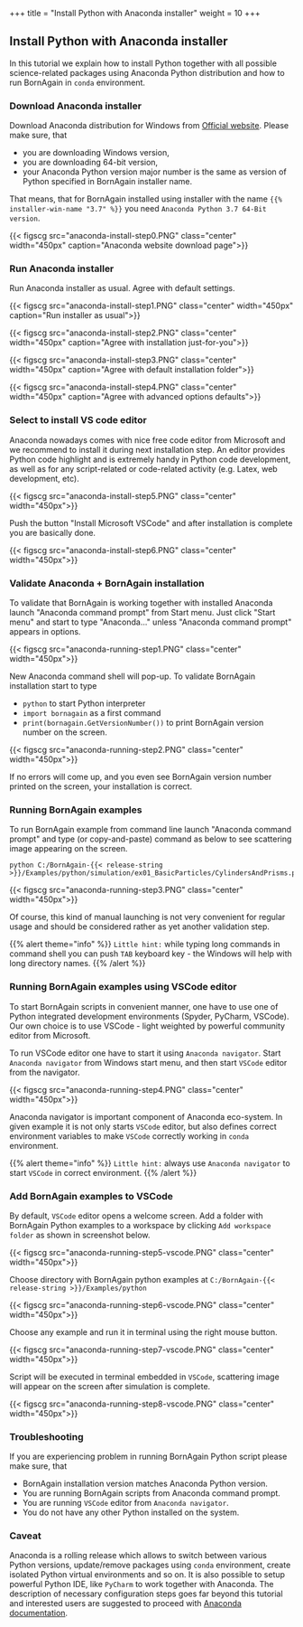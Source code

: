 +++
title = "Install Python with Anaconda installer"
weight = 10
+++

## Install Python with Anaconda installer

In this tutorial we explain how to install Python together with all possible science-related packages
using Anaconda Python distribution and how to run BornAgain in `conda` environment.

### Download Anaconda installer

Download Anaconda distribution for Windows from [Official website](https://www.anaconda.com/distribution/).
Please make sure, that

+ you are downloading Windows version,
+ you are downloading 64-bit version,
+ your Anaconda Python version major number is the same as version of Python specified in BornAgain installer name.

That means, that for BornAgain installed using installer with the name `{{% installer-win-name "3.7" %}}` 
you need `Anaconda Python 3.7 64-Bit version`.

{{< figscg src="anaconda-install-step0.PNG" class="center" width="450px" caption="Anaconda website download page">}}

### Run Anaconda installer

Run Anaconda installer as usual. Agree with default settings.

{{< figscg src="anaconda-install-step1.PNG" class="center" width="450px" caption="Run installer as usual">}}

{{< figscg src="anaconda-install-step2.PNG" class="center" width="450px" caption="Agree with installation just-for-you">}}

{{< figscg src="anaconda-install-step3.PNG" class="center" width="450px" caption="Agree with default installation folder">}}

{{< figscg src="anaconda-install-step4.PNG" class="center" width="450px" caption="Agree with advanced options defaults">}}

### Select to install VS code editor

Anaconda nowadays comes with nice free code editor from Microsoft and we recommend to install it during next installation step.
An editor provides Python code highlight and is extremely handy in Python code development, as well as for any script-related or code-related activity (e.g. Latex, web development, etc).

{{< figscg src="anaconda-install-step5.PNG" class="center" width="450px">}}

Push the button "Install Microsoft VSCode" and after installation is complete you are basically done.

{{< figscg src="anaconda-install-step6.PNG" class="center" width="450px">}}

### Validate Anaconda + BornAgain installation

To validate that BornAgain is working together with installed Anaconda launch "Anaconda command prompt" from Start menu.
Just click "Start menu" and start to type "Anaconda..." unless "Anaconda command prompt" appears in options.

{{< figscg src="anaconda-running-step1.PNG" class="center" width="450px">}}

New Anaconda command shell will pop-up. To validate BornAgain installation start to type

+ `python` to start Python interpreter
+ `import bornagain` as a first command
+ `print(bornagain.GetVersionNumber())` to print BornAgain version number on the screen.

{{< figscg src="anaconda-running-step2.PNG" class="center" width="450px">}}

If no errors will come up, and you even see BornAgain version number printed on the screen, your installation is correct.

### Running BornAgain examples

To run BornAgain example from command line launch "Anaconda command prompt" and
type (or copy-and-paste) command as below to see scattering image appearing on the screen.

```
python C:/BornAgain-{{< release-string >}}/Examples/python/simulation/ex01_BasicParticles/CylindersAndPrisms.py
```



{{< figscg src="anaconda-running-step3.PNG" class="center" width="450px">}}

Of course, this kind of manual launching is not very convenient for regular usage and should be considered rather as yet another validation step.

{{% alert theme="info" %}}
`Little hint:` while typing long commands in command shell you can push `TAB` keyboard key - the Windows will help with long directory names.
{{% /alert %}}

### Running BornAgain examples using VSCode editor

To start BornAgain scripts in convenient manner, one have to use one of Python integrated development environments (Spyder, PyCharm, VSCode). 
Our own choice is to use VSCode - light weighted by powerful community editor from Microsoft. 

To run VSCode editor one have to start it using `Anaconda navigator`. Start `Anaconda navigator` from Windows start menu, and then start `VSCode` editor from
the navigator.

{{< figscg src="anaconda-running-step4.PNG" class="center" width="450px">}}

Anaconda navigator is important component of Anaconda eco-system. In given example it is not only starts `VSCode` editor, but also defines correct environment variables to make `VSCode` correctly working in `conda` environment.

{{% alert theme="info" %}}
`Little hint:` always use `Anaconda navigator` to start `VSCode` in correct environment.
{{% /alert %}}

### Add BornAgain examples to VSCode

By default, `VSCode` editor opens a welcome screen. 
Add a folder with BornAgain Python examples to a workspace
by clicking `Add workspace folder` as shown in screenshot below.

{{< figscg src="anaconda-running-step5-vscode.PNG" class="center" width="450px">}}

Choose directory with BornAgain python examples at `C:/BornAgain-{{< release-string >}}/Examples/python`

{{< figscg src="anaconda-running-step6-vscode.PNG" class="center" width="450px">}}

Choose any example and run it in terminal using the right mouse button.

{{< figscg src="anaconda-running-step7-vscode.PNG" class="center" width="450px">}}

Script will be executed in terminal embedded in `VSCode`, scattering image will appear on the screen after simulation is complete.

{{< figscg src="anaconda-running-step8-vscode.PNG" class="center" width="450px">}}

### Troubleshooting

If you are experiencing problem in running BornAgain Python script please make sure, that

+ BornAgain installation version matches Anaconda Python version.
+ You are running BornAgain scripts from Anaconda command prompt.
+ You are running `VSCode` editor from `Anaconda navigator`.
+ You do not have any other Python installed on the system.

### Caveat

Anaconda is a rolling release which allows to switch between various Python versions, update/remove packages using `conda` environment, create isolated Python 
virtual environments and so on. It is also possible to setup powerful Python IDE, like `PyCharm` to work together with Anaconda.
The description of necessary configuration steps goes far beyond this tutorial and interested users are suggested to proceed with
[Anaconda documentation](https://docs.anaconda.com/anaconda/navigator/tutorials).


